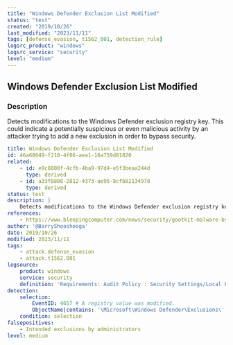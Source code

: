 ```yaml
---
title: "Windows Defender Exclusion List Modified"
status: "test"
created: "2019/10/26"
last_modified: "2023/11/11"
tags: [defense_evasion, t1562_001, detection_rule]
logsrc_product: "windows"
logsrc_service: "security"
level: "medium"
---
```


## Windows Defender Exclusion List Modified

### Description

Detects modifications to the Windows Defender exclusion registry key. This could indicate a potentially suspicious or even malicious activity by an attacker trying to add a new exclusion in order to bypass security.


```yml
title: Windows Defender Exclusion List Modified
id: 46a68649-f218-4f86-aea1-16a759d81820
related:
    - id: e9c8808f-4cfb-4ba9-97d4-e5f3beaa244d
      type: derived
    - id: a33f8808-2812-4373-ae95-8cfb82134978
      type: derived
status: test
description: |
    Detects modifications to the Windows Defender exclusion registry key. This could indicate a potentially suspicious or even malicious activity by an attacker trying to add a new exclusion in order to bypass security.
references:
    - https://www.bleepingcomputer.com/news/security/gootkit-malware-bypasses-windows-defender-by-setting-path-exclusions/
author: '@BarryShooshooga'
date: 2019/10/26
modified: 2023/11/11
tags:
    - attack.defense_evasion
    - attack.t1562.001
logsource:
    product: windows
    service: security
    definition: 'Requirements: Audit Policy : Security Settings/Local Policies/Audit Policy, Registry System Access Control (SACL): Auditing/User'
detection:
    selection:
        EventID: 4657 # A registry value was modified.
        ObjectName|contains: '\Microsoft\Windows Defender\Exclusions\'
    condition: selection
falsepositives:
    - Intended exclusions by administrators
level: medium

```
